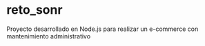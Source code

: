 # reto_sonr
Proyecto desarrollado en Node.js para realizar un e-commerce con mantenimiento administrativo
